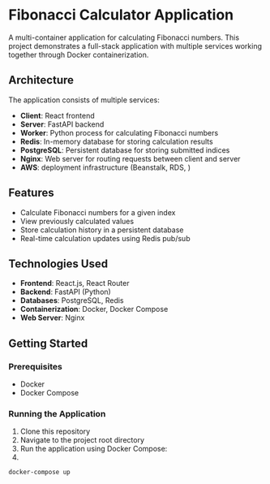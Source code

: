 # Fibonacci Calculator Application

A multi-container application for calculating Fibonacci numbers. This project demonstrates a full-stack application with multiple services working together through Docker containerization.

## Architecture

The application consists of multiple services:

- **Client**: React frontend
- **Server**: FastAPI backend
- **Worker**: Python process for calculating Fibonacci numbers
- **Redis**: In-memory database for storing calculation results
- **PostgreSQL**: Persistent database for storing submitted indices
- **Nginx**: Web server for routing requests between client and server
- **AWS**: deployment infrastructure (Beanstalk, RDS, )

## Features

- Calculate Fibonacci numbers for a given index
- View previously calculated values
- Store calculation history in a persistent database
- Real-time calculation updates using Redis pub/sub

## Technologies Used

- **Frontend**: React.js, React Router
- **Backend**: FastAPI (Python)
- **Databases**: PostgreSQL, Redis
- **Containerization**: Docker, Docker Compose
- **Web Server**: Nginx

## Getting Started

### Prerequisites

- Docker
- Docker Compose

### Running the Application

1. Clone this repository
2. Navigate to the project root directory
3. Run the application using Docker Compose:
4. 
```bash
docker-compose up